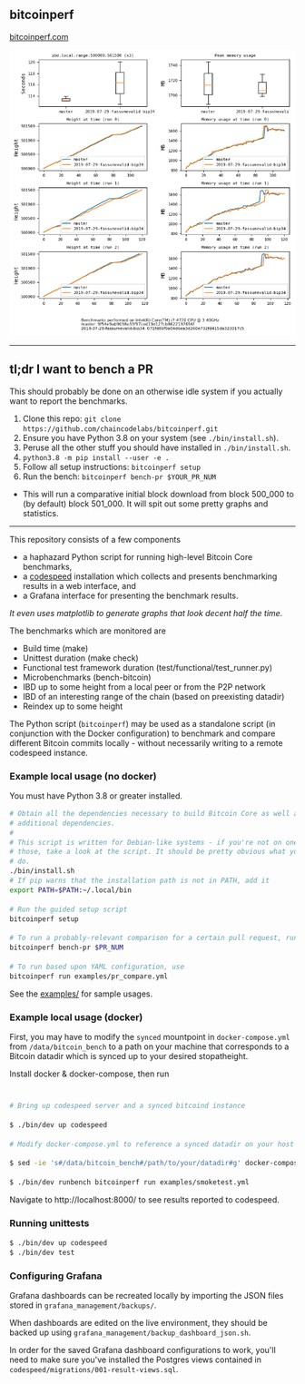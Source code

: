 ## bitcoinperf

[bitcoinperf.com](https://bitcoinperf.com)
 
![nice things](./img/ibd.png)
              
---

## tl;dr I want to bench a PR 

This should probably be done on an otherwise idle system if you actually want
to report the benchmarks.

1. Clone this repo: `git clone https://github.com/chaincodelabs/bitcoinperf.git`
1. Ensure you have Python 3.8 on your system (see `./bin/install.sh`).
1. Peruse all the other stuff you should have installed in `./bin/install.sh`.
1. `python3.8 -m pip install --user -e .`
1. Follow all setup instructions: `bitcoinperf setup`
1. Run the bench: `bitcoinperf bench-pr $YOUR_PR_NUM`
  - This will run a comparative initial block download from block 500_000 to
    (by default) block 501_000. It will spit out some pretty graphs and
    statistics.

---

This repository consists of a few components

- a haphazard Python script for running high-level Bitcoin Core benchmarks,
- a [codespeed](https://github.com/chaincodelabs/codespeed) installation which
  collects and presents benchmarking results in a web interface, and
- a Grafana interface for presenting the benchmark results.

*It even uses matplotlib to generate graphs that look decent half the time.*

The benchmarks which are monitored are

- Build time (make)
- Unittest duration (make check)
- Functional test framework duration (test/functional/test_runner.py)
- Microbenchmarks (bench-bitcoin)
- IBD up to some height from a local peer or from the P2P network
- IBD of an interesting range of the chain (based on preexisting datadir)
- Reindex up to some height

The Python script (`bitcoinperf`) may be used as a standalone script
(in conjunction with the Docker configuration) to benchmark and compare
different Bitcoin commits locally - without necessarily writing to a remote
codespeed instance.

### Example local usage (no docker)

You must have Python 3.8 or greater installed.

```sh
# Obtain all the dependencies necessary to build Bitcoin Core as well as all
# additional dependencies.
#
# This script is written for Debian-like systems - if you're not on one of
# those, take a look at the script. It should be pretty obvious what you need to
# do.
./bin/install.sh
# If pip warns that the installation path is not in PATH, add it
export PATH=$PATH:~/.local/bin

# Run the guided setup script
bitcoinperf setup

# To run a probably-relevant comparison for a certain pull request, run
bitcoinperf bench-pr $PR_NUM

# To run based upon YAML configuration, use
bitcoinperf run examples/pr_compare.yml
```

See the [examples/](examples/) for sample usages.


### Example local usage (docker)

First, you may have to modify the `synced` mountpoint in `docker-compose.yml`
from `/data/bitcoin_bench` to a path on your machine that corresponds to a
Bitcoin datadir which is synced up to your desired stopatheight.

Install docker & docker-compose, then run

#
```sh
# Bring up codespeed server and a synced bitcoind instance

$ ./bin/dev up codespeed

# Modify docker-compose.yml to reference a synced datadir on your host machine.

$ sed -ie 's#/data/bitcoin_bench#/path/to/your/datadir#g' docker-compose.dev.yml

$ ./bin/dev runbench bitcoinperf run examples/smoketest.yml
```

Navigate to http://localhost:8000/ to see results reported to codespeed.

### Running unittests

```sh
$ ./bin/dev up codespeed
$ ./bin/dev test
```

### Configuring Grafana

Grafana dashboards can be recreated locally by importing the JSON files
stored in `grafana_management/backups/`.

When dashboards are edited on the live environment, they should be backed up
using `grafana_management/backup_dashboard_json.sh`.

In order for the saved Grafana dashboard configurations to work, you'll need
to make sure you've installed the Postgres views contained in
`codespeed/migrations/001-result-views.sql`.
